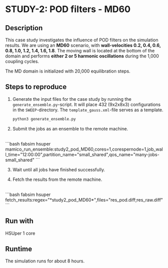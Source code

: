 # STUDY-2: POD filters - MD60


## Description

This case study investigates the influence of POD filters on the simulation results.
We are using an **MD60** scenario, with **wall-velocities 0.2, 0.4, 0.6, 0.8, 1.0, 1.2, 1.4, 1.6, 1.8**.
The moving wall is located at the bottom of the domain and performs **either 2 or 5 harmonic oscillations** during the 1,000 coupling cycles.

The MD domain is initialized with 20,000 equilibration steps.


## Steps to reproduce

1. Generate the input files for the case study by running the `generate_ensemble.py`-script.
It will place 432 (9x2x8x3) configurations in the `SWEEP`-directory.
The `template_gauss.xml`-file serves as a template.

    ```bash
    python3 generate_ensemble.py
    ```

2. Submit the jobs as an ensemble to the remote machine.
<br>
    ```bash
    fabsim hsuper mamico_run_ensemble:study2_pod_MD60,cores=1,corespernode=1,job_wall_time="12:00:00",partition_name="small_shared",qos_name="many-jobs-small_shared"
    ```

3. Wait until all jobs have finished successfully.

4. Fetch the results from the remote machine.
<br>
    ```bash
    fabsim hsuper fetch_results:regex="*study2_pod_MD60*",files="res_pod.diff;res_raw.diff"
    ```


## Run with

HSUper
1 core


## Runtime

The simulation runs for about 8 hours.